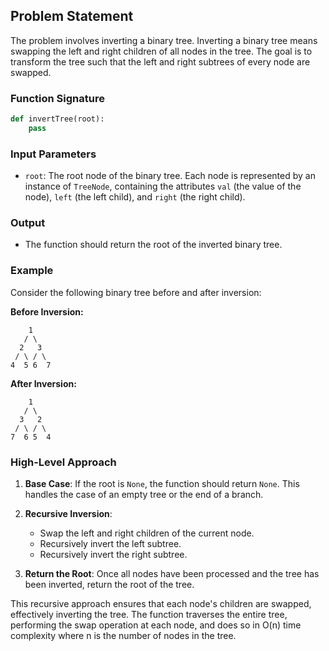 ## Problem Statement

The problem involves inverting a binary tree. Inverting a binary tree means swapping the left and right children of all nodes in the tree. The goal is to transform the tree such that the left and right subtrees of every node are swapped.

### Function Signature

```python
def invertTree(root):
    pass
```

### Input Parameters

- `root`: The root node of the binary tree. Each node is represented by an instance of `TreeNode`, containing the attributes `val` (the value of the node), `left` (the left child), and `right` (the right child).

### Output

- The function should return the root of the inverted binary tree.

### Example

Consider the following binary tree before and after inversion:

**Before Inversion:**

```
    1
   / \
  2   3
 / \ / \
4  5 6  7
```

**After Inversion:**

```
    1
   / \
  3   2
 / \ / \
7  6 5  4
```

### High-Level Approach

1. **Base Case**: If the root is `None`, the function should return `None`. This handles the case of an empty tree or the end of a branch.

2. **Recursive Inversion**:
   - Swap the left and right children of the current node.
   - Recursively invert the left subtree.
   - Recursively invert the right subtree.

3. **Return the Root**: Once all nodes have been processed and the tree has been inverted, return the root of the tree.

This recursive approach ensures that each node's children are swapped, effectively inverting the tree. The function traverses the entire tree, performing the swap operation at each node, and does so in O(n) time complexity where n is the number of nodes in the tree.
